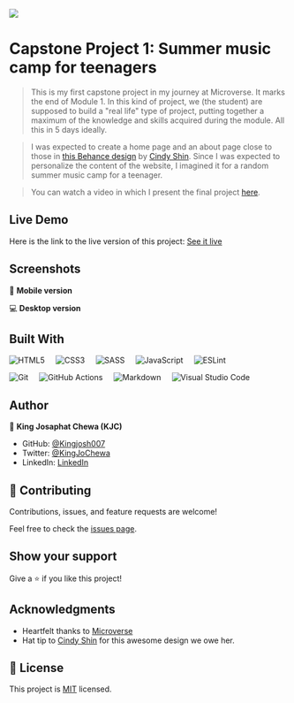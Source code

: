 ![](https://img.shields.io/badge/Microverse-blueviolet)

# Capstone Project 1: Summer music camp for teenagers

> This is my first capstone project in my journey at Microverse. It marks the end of Module 1. In this kind of project, we (the student) are supposed to build a "real life" type of project, putting together a maximum of the knowledge and skills acquired during the module. All this in 5 days ideally.

> I was expected to create a home page and an about page close to those in [this Behance design](https://www.behance.net/gallery/29845175/CC-Global-Summit-2015) by [Cindy Shin](https://www.behance.net/adagio07). Since I was expected to personalize the content of the website, I imagined it for a random summer music camp for a teenager. 

> You can watch a video in which I present the final project [here](https://www.loom.com/).

## Live Demo

Here is the link to the live version of this project: [See it live](https://kingjosh007.github.io/) 


## Screenshots

📱 **Mobile version** 


💻 **Desktop version** 



## Built With

![HTML5](https://img.shields.io/badge/html5-%23E34F26.svg?style=for-the-badge&logo=html5&logoColor=white) &nbsp; &nbsp; 	![CSS3](https://img.shields.io/badge/css3-%231572B6.svg?style=for-the-badge&logo=css3&logoColor=white) &nbsp; &nbsp; ![SASS](https://img.shields.io/badge/SASS-hotpink.svg?style=for-the-badge&logo=SASS&logoColor=white) &nbsp; &nbsp; ![JavaScript](https://img.shields.io/badge/javascript-%23323330.svg?style=for-the-badge&logo=javascript&logoColor=%23F7DF1E) &nbsp; &nbsp; ![ESLint](https://img.shields.io/badge/ESLint-4B3263?style=for-the-badge&logo=eslint&logoColor=white)

![Git](https://img.shields.io/badge/git-%23F05033.svg?style=for-the-badge&logo=git&logoColor=white) &nbsp; &nbsp; ![GitHub Actions](https://img.shields.io/badge/githubactions-%232671E5.svg?style=for-the-badge&logo=githubactions&logoColor=white) &nbsp; &nbsp; ![Markdown](https://img.shields.io/badge/markdown-%23000000.svg?style=for-the-badge&logo=markdown&logoColor=white) &nbsp; &nbsp; ![Visual Studio Code](https://img.shields.io/badge/Visual%20Studio%20Code-0078d7.svg?style=for-the-badge&logo=visual-studio-code&logoColor=white) 


## Author

👤 **King Josaphat Chewa (KJC)**

- GitHub: [@Kingjosh007](https://github.com/Kingjosh007)
- Twitter: [@KingJoChewa](https://twitter.com/KingJoChewa)
- LinkedIn: [LinkedIn](https://www.linkedin.com/in/king-josaphat-chewa-aa154011b/)


## 🤝 Contributing

Contributions, issues, and feature requests are welcome!

Feel free to check the [issues page](../../issues/).

## Show your support

Give a ⭐️ if you like this project!

## Acknowledgments

- Heartfelt thanks to [Microverse](https://www.microverse.org/)
- Hat tip to [Cindy Shin](https://www.behance.net/adagio07) for this awesome design we owe her. 

## 📝 License

This project is [MIT](./MIT.md) licensed.
